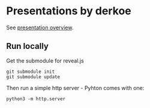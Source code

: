 Presentations by derkoe
===================

See [presentation overview](https://derkoe.github.io/presentations/).

## Run locally

Get the submodule for reveal.js

```
git submodule init
git submodule update
```

Then run a simple http server - Pyhton comes with one:

```
python3 -m http.server
```
